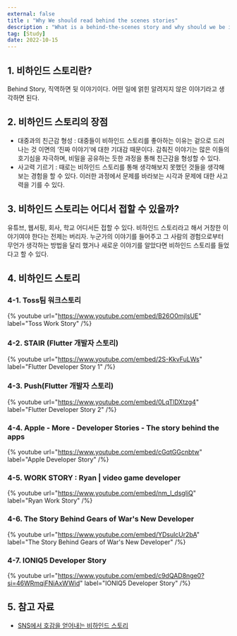 ```yaml
---
external: false
title : "Why We should read behind the scenes stories"
description : "What is a behind-the-scenes story and why should we be interested in it?"
tag: [Study]
date: 2022-10-15
---
```


## 1. 비하인드 스토리란?

Behind Story, 직역하면 뒷 이야기이다. 어떤 일에 얽힌 알려지지 않은 이야기라고 생각하면 된다.

## 2. 비하인드 스토리의 장점

- 대중과의 친근감 형성 : 대중들이 비하인드 스토리를 좋아하는 이유는 겉으로 드러나는 것 이면의 ‘진짜 이야기’에 대한 기대감 때문이다. 감춰진 이야기는 많은 이들의 호기심을 자극하며, 비밀을 공유하는 듯한 과정을 통해 친근감을 형성할 수 있다.
- 사고력 기르기 : 때로는 비하인드 스토리를 통해 생각해보지 못했던 것들을 생각해보는 경험을 할 수 있다. 이러한 과정에서 문제를 바라보는 시각과 문제에 대한 사고력을 기를 수 있다.

## 3. 비하인드 스토리는 어디서 접할 수 있을까?

유튜브, 웹서핑, 회사, 학교 어디서든 접할 수 있다. 비하인드 스토리라고 해서 거창한 이야기여야 한다는 전제는 버리자. 누군가의 이야기를 들어주고 그 사람의 경험으로부터 무언가 생각하는 방법을 달리 했거나 새로운 이야기를 알았다면 비하인드 스토리를 들었다고 할 수 있다.

## 4. 비하인드 스토리

### 4-1. Toss팀 워크스토리

{% youtube url="https://www.youtube.com/embed/B26O0mjIsUE" label="Toss Work Story" /%}

### 4-2. STAIR (Flutter 개발자 스토리)

{% youtube url="https://www.youtube.com/embed/2S-KkvFuLWs" label="Flutter Developer Story 1" /%}

### 4-3. Push(Flutter 개발자 스토리)

{% youtube url="https://www.youtube.com/embed/0LqTlDXtzg4" label="Flutter Developer Story 2" /%}

### 4-4. Apple - More - Developer Stories - The story behind the apps

{% youtube url="https://www.youtube.com/embed/cGqtGGcnbtw" label="Apple Developer Story" /%}

### 4-5. WORK STORY : Ryan | video game developer

{% youtube url="https://www.youtube.com/embed/nm_l_dsgIiQ" label="Ryan Work Story" /%}

### 4-6. The Story Behind Gears of War's New Developer

{% youtube url="https://www.youtube.com/embed/YDsulcUr2bA" label="The Story Behind Gears of War's New Developer" /%}

### 4-7. IONIQ5 Developer Story

{% youtube url="https://www.youtube.com/embed/c9dQAD8nge0?si=46WRmqiFNiAxWWid" label="IONIQ5 Developer Story" /%}

## 5. 참고 자료

- [SNS에서 호감을 얻어내는 비하인드 스토리](https://blog.adobe.com/ko/publish/2017/10/17/social-tips-on-stories-behind-the-scences)
